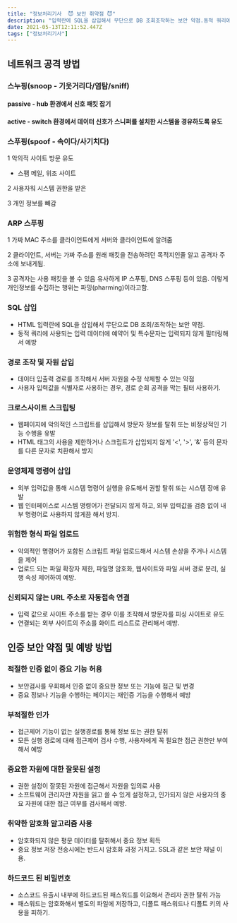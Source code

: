 ```yaml
---
title: "정보처리기사  😈 보안 취약점 😈"
description: "입력란에 SQL을 삽입해서 무단으로 DB 조회조작하는 보안 약점.동적 쿼리에 사용되는 입력 데이터에 예약어 및 특수문자는 입력되지 않게 필터링해서 예방데이터 입출력 경로를 조작해서 서버 자원을 수정 삭제할 수 있는 약점사용자 입력값을 식별자로 사용하는 경우, 경로 순"
date: 2021-05-13T12:11:52.447Z
tags: ["정보처리기사"]
---
```


## 네트워크 공격 방법
### 스누핑(snoop - 기웃거리다/염탐/sniff)
#### passive - hub 환경에서 신호 패킷 잡기
#### active - switch 환경에서 데이터 신호가 스니퍼를 설치한 시스템을 경유하도록 유도

### 스푸핑(spoof - 속이다/사기치다)
1 악의적 사이트 방문 유도
- 스팸 메일, 위조 사이트

2 사용자워 시스템 권한을 받은

3 개인 정보를 빼감

### ARP 스푸핑
1 가짜 MAC 주소를 클라이언트에게 서버와 클라이언트에 알려줌

2 클라이언트, 서버는 가짜 주소를 원래 패킷을 전송하려던 목적지인줄 알고 공격자 주소에 보내게됨.

3 공격자는 사용 패킷을 볼 수 있음 
유사하게 IP 스푸핑, DNS 스푸핑 등이 있음. 이렇게 개인정보를 수집하는 행위는 파밍(pharming)이라고함. 



### SQL 삽입 
- HTML 입력란에 SQL을 삽입해서 무단으로 DB 조회/조작하는 보안 약점.
- 동적 쿼리에 사용되는 입력 데이터에 예약어 및 특수문자는 입력되지 않게 필터링해서 예방

### 경로 조작 및 자원 삽입
- 데이터 입출력 경로를 조작해서 서버 자원을 수정 삭제할 수 있는 약점
- 사용자 입력값을 식별자로 사용하는 경우, 경로 순회 공격을 막는 필터 사용하기.

### 크로스사이트 스크립팅
- 웹페이지에 악의적인 스크립트를 삽입해서 방문자 정보를 탈취 또는 비정상적인 기능 수행을 유발
- HTML 태그의 사용을 제한하거나 스크립트가 삽입되지 않게 '<', '>', '&' 등의 문자를 다른 문자로 치환해서 방지

### 운영체제 명령어 삽입
- 외부 입력값을 통해 시스템 명령어 실행을 유도해서 권할 탈취 또는 시스템 장애 유발
- 웹 인터페이스로 시스템 명령어가 전달되지 않게 하고, 외부 입력값을 검증 없이 내부 명령어로 사용하지 않게끔 해서 방지.

### 위험한 형식 파일 업로드
- 악의적인 명령어가 포함된 스크립트 파일 업로드해서 시스템 손상을 주거나 시스템을 제어
- 업로드 되는 파일 확장자 제한, 파일명 암호화, 웹사이트와 파일 서버 경로 분리, 실행 속성 제어하여 예방.

### 신뢰되지 않는 URL 주소로 자동접속 연결
- 입력 값으로 사이트 주소를 받는 경우 이를 조작해서 방문자를 피싱 사이트로 유도
- 연결되는 외부 사이트의 주소를 화이트 리스트로 관리해서 예방.

## 인증 보안 약점 및 예방 방법
### 적절한 인증 없이 중요 기능 허용
- 보안검사를 우회해서 인증 없이 중요한 정보 또는 기능에 접근 및 변경
- 중요 정보나 기능을 수행하는 페이지는 재인증 기능을 수행해서 예방

### 부적절한 인가
- 접근제어 기능이 없는 실행경로를 통해 정보 또는 권한 탈취
- 모든 실행 경로에 대해 접근제어 검사 수행, 사용자에게 꼭 필요한 접근 권한만 부여해서 예방

### 중요한 자원에 대한 잘못된 설정
- 권한 설정이 잘못된 자원에 접근해서 자원을 임의로 사용
- 소프트웨어 관리자만 자원을 읽고 쓸 수 있게 설정하고, 인가되지 않은 사용자의 중요 자원에 대한 접근 여부를 검사해서 예방.

### 취약한 암호화 알고리즘 사용
- 암호화되지 않은 평문 데이터를 탈취해서 중요 정보 획득
- 중요 정보 저장 전송시에는 반드시 암호화 과정 거치고.
SSL과 같은 보안 채널 이용.

### 하드코드 된 비밀번호
- 소스코드 유출시 내부에 하드코드된 패스워드를 이요해서 관리자 권한 탈취 가능
- 패스워드는 암호화해서 별도의 파일에 저장하고, 디폴트 패스워드나 디폴트 키의 사용을 피하기.



